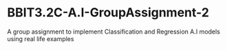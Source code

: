 # BBIT3.2C-A.I-GroupAssignment-2
A group assignment to implement Classification and Regression A.I models using real life examples
